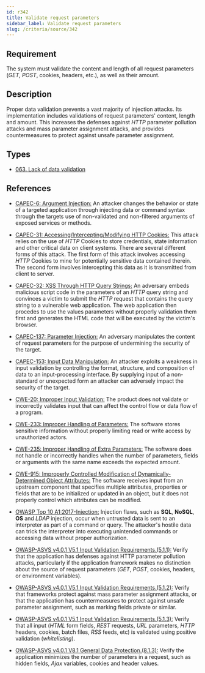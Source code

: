 ```yaml
---
id: r342
title: Validate request parameters
sidebar_label: Validate request parameters
slug: /criteria/source/342
---
```


## Requirement

The system must validate the content and length
of all request parameters (*GET*, *POST*, cookies, headers, etc.),
as well as their amount.

## Description

Proper data validation
prevents a vast majority of injection attacks.
Its implementation
includes validations of request parameters' content,
length and amount.
This increases the defenses
against *HTTP* parameter pollution attacks
and mass parameter assignment attacks,
and provides countermeasures
to protect against unsafe parameter assignment.

## Types

- [063. Lack of data validation](/types/063)

## References

- [CAPEC-6: Argument Injection:](http://capec.mitre.org/data/definitions/6.html)
An attacker changes the behavior
or state of a targeted application
through injecting data
or command syntax through the targets use
of non-validated and non-filtered arguments
of exposed services or methods.

- [CAPEC-31: Accessing/Intercepting/Modifying HTTP Cookies:](http://capec.mitre.org/data/definitions/31.html)
This attack relies on the use of *HTTP* Cookies
to store credentials,
state information and other critical data
on client systems.
There are several different forms of this attack.
The first form of this attack
involves accessing *HTTP* Cookies to mine
for potentially sensitive data contained therein.
The second form
involves intercepting this data
as it is transmitted from client to server.

- [CAPEC-32: XSS Through HTTP Query Strings:](http://capec.mitre.org/data/definitions/32.html)
An adversary embeds malicious script code
in the parameters of an *HTTP* query string
and convinces a victim to submit the *HTTP* request
that contains the query string
to a vulnerable web application.
The web application
then procedes to use the values parameters
without properly validation them first
and generates the HTML code that will be executed
by the victim's browser.

- [CAPEC-137: Parameter Injection:](http://capec.mitre.org/data/definitions/137.html)
An adversary manipulates the content of request parameters
for the purpose of undermining the security of the target.

- [CAPEC-153: Input Data Manipulation:](http://capec.mitre.org/data/definitions/153.html)
An attacker exploits a weakness in input validation
by controlling the format, structure,
and composition of data
to an input-processing interface.
By supplying input of a non-standard
or unexpected form an attacker
can adversely impact the security of the target.

- [CWE-20: Improper Input Validation:](https://cwe.mitre.org/data/definitions/20.html)
The product does not validate
or incorrectly validates input
that can affect the control flow
or data flow of a program.

- [CWE-233: Improper Handling of Parameters:](https://cwe.mitre.org/data/definitions/233.html)
The software stores sensitive information
without properly limiting read
or write access by unauthorized actors.

- [CWE-235: Improper Handling of Extra Parameters:](https://cwe.mitre.org/data/definitions/235.html)
The software does not handle
or incorrectly handles when the number of parameters,
fields or arguments with the same name
exceeds the expected amount.

- [CWE-915: Improperly Controlled Modification of Dynamically-Determined Object Attributes:](https://cwe.mitre.org/data/definitions/915.html)
The software receives input
from an upstream component
that specifies multiple attributes,
properties or fields that are to be initialized
or updated in an object,
but it does not properly control
which attributes can be modified.

- [OWASP Top 10 A1:2017-Injection:](https://owasp.org/www-project-top-ten/OWASP_Top_Ten_2017/Top_10-2017_A1-Injection)
Injection flaws, such as **SQL**, **NoSQL**,
**OS** and *LDAP* injection,
occur when untrusted data is sent to an interpreter
as part of a command or query.
The attacker's hostile data
can trick the interpreter into executing unintended commands
or accessing data without proper authorization.

- [OWASP-ASVS v4.0.1 V5.1 Input Validation Requirements.(5.1.1):](https://owasp.org/www-project-application-security-verification-standard/)
Verify that the application
has defenses against HTTP parameter pollution attacks,
particularly if the application framework
makes no distinction about the source of request parameters
(*GET*, *POST*, cookies, headers,
or environment variables).

- [OWASP-ASVS v4.0.1 V5.1 Input Validation Requirements.(5.1.2):](https://owasp.org/www-project-application-security-verification-standard/)
Verify that frameworks protect against
mass parameter assignment attacks,
or that the application has countermeasures
to protect against unsafe parameter assignment,
such as marking fields private or similar.

- [OWASP-ASVS v4.0.1 V5.1 Input Validation Requirements.(5.1.3):](https://owasp.org/www-project-application-security-verification-standard/)
Verify that all input (*HTML* form fields, *REST* requests,
*URL* parameters, *HTTP* headers, cookies,
batch files, *RSS* feeds, etc)
is validated using positive validation (*whitelisting*).

- [OWASP-ASVS v4.0.1 V8.1 General Data Protection.(8.1.3):](https://owasp.org/www-project-application-security-verification-standard/)
Verify the application minimizes the number of parameters
in a request,
such as hidden fields, *Ajax* variables,
cookies and header values.
